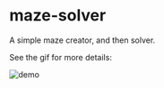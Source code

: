 # maze-solver

A simple maze creator, and then solver. 

See the gif for more details:

![demo](https://github.com/user-attachments/assets/53a2720c-dbbd-4c91-b797-18811436fea6)
